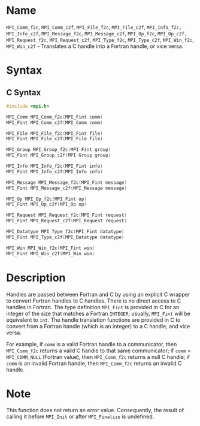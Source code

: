 # Name

`MPI_Comm_f2c`, `MPI_Comm_c2f`, `MPI_File_f2c`, `MPI_File_c2f`, `MPI_Info_f2c,`
`MPI_Info_c2f`, `MPI_Message_f2c`, `MPI_Message_c2f`, `MPI_Op_f2c`, `MPI_Op_c2f,`
`MPI_Request_f2c`, `MPI_Request_c2f`, `MPI_Type_f2c`, `MPI_Type_c2f`,
`MPI_Win_f2c`, `MPI_Win_c2f`  - Translates a C handle into a Fortran
handle, or vice versa.

# Syntax

## C Syntax

```c
#include <mpi.h>

MPI_Comm MPI_Comm_f2c(MPI_Fint comm)
MPI_Fint MPI_Comm_c2f(MPI_Comm comm)

MPI_File MPI_File_f2c(MPI_Fint file)
MPI_Fint MPI_File_c2f(MPI_File file)

MPI_Group MPI_Group_f2c(MPI Fint group)
MPI_Fint MPI_Group_c2f(MPI Group group)

MPI_Info MPI_Info_f2c(MPI_Fint info)
MPI_Fint MPI_Info_c2f(MPI_Info info)

MPI_Message MPI_Message_f2c(MPI_Fint message)
MPI_Fint MPI_Message_c2f(MPI_Message message)

MPI_Op MPI_Op_f2c(MPI_Fint op)
MPI_Fint MPI_Op_c2f(MPI_Op op)

MPI_Request MPI_Request_f2c(MPI_Fint request)
MPI_Fint MPI_Request_c2f(MPI_Request request)

MPI_Datatype MPI_Type_f2c(MPI_Fint datatype)
MPI_Fint MPI_Type_c2f(MPI_Datatype datatype)

MPI_Win MPI_Win_f2c(MPI_Fint win)
MPI_Fint MPI_Win_c2f(MPI_Win win)
```

# Description

Handles are passed between Fortran and C by using an explicit C wrapper
to convert Fortran handles to C handles. There is no direct access to C
handles in Fortran. The type definition `MPI_Fint` is provided in C for
an integer of the size that matches a Fortran `INTEGER`; usually,
`MPI_Fint` will be equivalent to `int`. The handle translation functions
are provided in C to convert from a Fortran handle (which is an integer)
to a C handle, and vice versa.

For example, if `comm` is a valid Fortran handle to a communicator, then
`MPI_Comm_f2c` returns a valid C handle to that same communicator; if
`comm` = `MPI_COMM_NULL` (Fortran value), then `MPI_Comm_f2c` returns a null
C handle; if `comm` is an invalid Fortran handle, then `MPI_Comm_f2c`
returns an invalid C handle.

# Note

This function does not return an error value. Consequently, the result
of calling it before `MPI_Init` or after `MPI_Finalize` is undefined.
